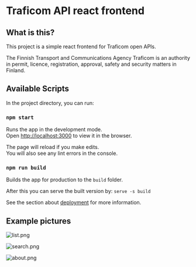 # Traficom API react frontend

## What is this?

This project is a simple react frontend for Traficom open APIs.

The Finnish Transport and Communications Agency Traficom is an authority in permit, licence, registration, approval, safety and security matters in Finland.


## Available Scripts

In the project directory, you can run:

### `npm start`

Runs the app in the development mode.\
Open [http://localhost:3000](http://localhost:3000) to view it in the browser.

The page will reload if you make edits.\
You will also see any lint errors in the console.

### `npm run build`

Builds the app for production to the `build` folder.

After this you can serve the built version by:
```serve -s build```

See the section about [deployment](https://facebook.github.io/create-react-app/docs/deployment) for more information.


## Example pictures

![list.png](list.png)

![search.png](search.png)

![about.png](about.png)
